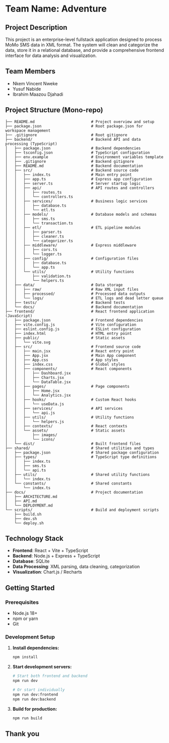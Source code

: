 # Team Name: Adventure

## Project Description

This project is an enterprise-level fullstack application designed to process MoMo SMS data in XML format. The system will clean and categorize the data, store it in a relational database, and provide a comprehensive frontend interface for data analysis and visualization.

## Team Members

- Nkem Vincent Nweke
- Yusuf Nabide
- Ibrahim Maazou Djahadi

## Project Structure (Mono-repo)

```
├── README.md                         # Project overview and setup
├── package.json                      # Root package.json for workspace management
├── .gitignore                        # Root gitignore
├── backend/                          # Backend API and data processing (TypeScript)
│   ├── package.json                  # Backend dependencies
│   ├── tsconfig.json                 # TypeScript configuration
│   ├── env.example                   # Environment variables template
│   ├── .gitignore                    # Backend gitignore
│   ├── README.md                     # Backend documentation
│   ├── src/                          # Backend source code
│   │   ├── index.ts                  # Main entry point
│   │   ├── app.ts                    # Express app configuration
│   │   ├── server.ts                 # Server startup logic
│   │   ├── api/                      # API routes and controllers
│   │   │   ├── routes.ts
│   │   │   └── controllers.ts
│   │   ├── services/                 # Business logic services
│   │   │   ├── database.ts
│   │   │   └── etl.ts
│   │   ├── models/                   # Database models and schemas
│   │   │   ├── sms.ts
│   │   │   └── transaction.ts
│   │   ├── etl/                      # ETL pipeline modules
│   │   │   ├── parser.ts
│   │   │   ├── cleaner.ts
│   │   │   └── categorizer.ts
│   │   ├── middleware/               # Express middleware
│   │   │   ├── cors.ts
│   │   │   └── logger.ts
│   │   ├── config/                   # Configuration files
│   │   │   ├── database.ts
│   │   │   └── app.ts
│   │   └── utils/                    # Utility functions
│   │       ├── validation.ts
│   │       └── helpers.ts
│   ├── data/                         # Data storage
│   │   ├── raw/                      # Raw XML input files
│   │   ├── processed/                # Processed data outputs
│   │   └── logs/                     # ETL logs and dead letter queue
│   ├── tests/                        # Backend tests
│   └── docs/                         # Backend documentation
├── frontend/                         # React frontend application (JavaScript)
│   ├── package.json                  # Frontend dependencies
│   ├── vite.config.js                # Vite configuration
│   ├── eslint.config.js              # ESLint configuration
│   ├── index.html                    # HTML entry point
│   ├── public/                       # Static assets
│   │   └── vite.svg
│   ├── src/                          # Frontend source code
│   │   ├── main.jsx                  # React entry point
│   │   ├── App.jsx                   # Main App component
│   │   ├── App.css                   # App styles
│   │   ├── index.css                 # Global styles
│   │   ├── components/               # React components
│   │   │   ├── Dashboard.jsx
│   │   │   ├── Charts.jsx
│   │   │   └── DataTable.jsx
│   │   ├── pages/                    # Page components
│   │   │   ├── Home.jsx
│   │   │   └── Analytics.jsx
│   │   ├── hooks/                    # Custom React hooks
│   │   │   └── useData.js
│   │   ├── services/                 # API services
│   │   │   └── api.js
│   │   ├── utils/                    # Utility functions
│   │   │   └── helpers.js
│   │   ├── contexts/                 # React contexts
│   │   └── assets/                   # Static assets
│   │       ├── images/
│   │       └── icons/
│   └── dist/                         # Built frontend files
├── shared/                           # Shared utilities and types
│   ├── package.json                  # Shared package configuration
│   ├── types/                        # TypeScript type definitions
│   │   ├── index.ts
│   │   ├── sms.ts
│   │   └── api.ts
│   ├── utils/                        # Shared utility functions
│   │   └── index.ts
│   └── constants/                    # Shared constants
│       └── index.ts
├── docs/                             # Project documentation
│   ├── ARCHITECTURE.md
│   ├── API.md
│   └── DEPLOYMENT.md
└── scripts/                          # Build and deployment scripts
    ├── build.sh
    ├── dev.sh
    └── deploy.sh
```

## Technology Stack

- **Frontend**: React + Vite + TypeScript
- **Backend**: Node.js + Express + TypeScript
- **Database**: SQLite
- **Data Processing**: XML parsing, data cleaning, categorization
- **Visualization**: Chart.js / Recharts

## Getting Started

### Prerequisites

- Node.js 18+
- npm or yarn
- Git

### Development Setup

1. **Install dependencies:**

   ```bash
   npm install
   ```

2. **Start development servers:**

   ```bash
   # Start both frontend and backend
   npm run dev

   # Or start individually
   npm run dev:frontend
   npm run dev:backend
   ```

3. **Build for production:**
   ```bash
   npm run build
   ```

## Thank you
